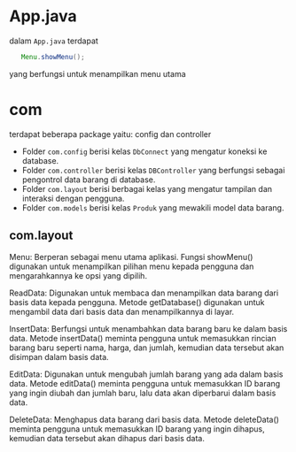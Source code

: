 # App.java

dalam `App.java` terdapat

```java
   Menu.showMenu();
```

yang berfungsi untuk menampilkan menu utama

# com

terdapat beberapa package yaitu: config dan controller

- Folder `com.config` berisi kelas `DbConnect` yang mengatur koneksi ke database.
- Folder `com.controller` berisi kelas `DBController` yang berfungsi sebagai pengontrol data barang di database.
- Folder `com.layout` berisi berbagai kelas yang mengatur tampilan dan interaksi dengan pengguna.
- Folder `com.models` berisi kelas `Produk` yang mewakili model data barang.

## com.layout

Menu: Berperan sebagai menu utama aplikasi. Fungsi showMenu() digunakan untuk menampilkan pilihan menu kepada pengguna dan mengarahkannya ke opsi yang dipilih.

ReadData: Digunakan untuk membaca dan menampilkan data barang dari basis data kepada pengguna. Metode getDatabase() digunakan untuk mengambil data dari basis data dan menampilkannya di layar.

InsertData: Berfungsi untuk menambahkan data barang baru ke dalam basis data. Metode insertData() meminta pengguna untuk memasukkan rincian barang baru seperti nama, harga, dan jumlah, kemudian data tersebut akan disimpan dalam basis data.

EditData: Digunakan untuk mengubah jumlah barang yang ada dalam basis data. Metode editData() meminta pengguna untuk memasukkan ID barang yang ingin diubah dan jumlah baru, lalu data akan diperbarui dalam basis data.

DeleteData: Menghapus data barang dari basis data. Metode deleteData() meminta pengguna untuk memasukkan ID barang yang ingin dihapus, kemudian data tersebut akan dihapus dari basis data.
